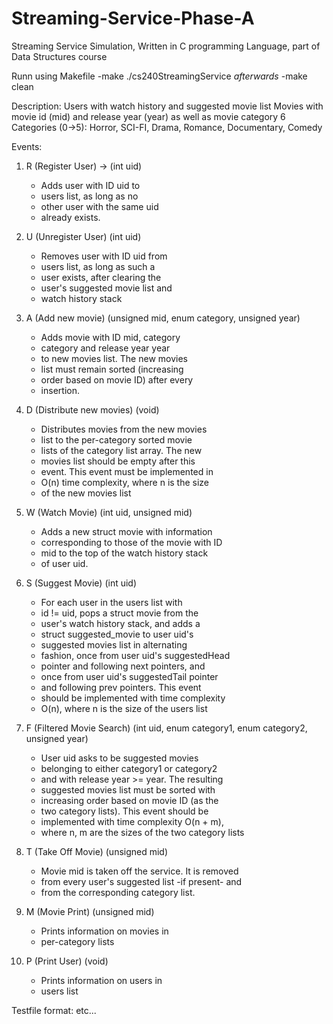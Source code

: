 # Streaming-Service-Phase-A
Streaming Service Simulation, Written in C programming Language, part of Data Structures course

Runn using Makefile
-make 
./cs240StreamingService <testfile>
*afterwards*
-make clean

Description:
Users with watch history and suggested movie list
Movies with movie id (mid) and release year (year) as well as movie category
6 Categories (0->5): Horror, SCI-FI, Drama, Romance, Documentary, Comedy


Events:
1)  R (Register User) -> (int uid)
       * Adds user with ID uid to
       * users list, as long as no
       * other user with the same uid
       * already exists.

2)  U (Unregister User) (int uid)
       * Removes user with ID uid from
       * users list, as long as such a
       * user exists, after clearing the
       * user's suggested movie list and
       * watch history stack

3)  A (Add new movie) (unsigned mid, enum category, unsigned year)
       * Adds movie with ID mid, category
       * category and release year year
       * to new movies list. The new movies
       * list must remain sorted (increasing
       * order based on movie ID) after every
       * insertion.

4)  D (Distribute new movies) (void)
       * Distributes movies from the new movies
       * list to the per-category sorted movie
       * lists of the category list array. The new
       * movies list should be empty after this
       * event. This event must be implemented in
       * O(n) time complexity, where n is the size
       * of the new movies list

5)  W (Watch Movie) (int uid, unsigned mid)
       * Adds a new struct movie with information
       * corresponding to those of the movie with ID
       * mid to the top of the watch history stack
       * of user uid.

6)  S (Suggest Movie) (int uid)
       * For each user in the users list with
       * id != uid, pops a struct movie from the
       * user's watch history stack, and adds a
       * struct suggested_movie to user uid's
       * suggested movies list in alternating
       * fashion, once from user uid's suggestedHead
       * pointer and following next pointers, and
       * once from user uid's suggestedTail pointer
       * and following prev pointers. This event
       * should be implemented with time complexity
       * O(n), where n is the size of the users list

7)  F (Filtered Movie Search) (int uid, enum category1, enum category2, unsigned year)
       * User uid asks to be suggested movies
       * belonging to either category1 or category2
       * and with release year >= year. The resulting
       * suggested movies list must be sorted with
       * increasing order based on movie ID (as the
       * two category lists). This event should be
       * implemented with time complexity O(n + m),
       * where n, m are the sizes of the two category lists

8)  T (Take Off Movie) (unsigned mid)
       * Movie mid is taken off the service. It is removed
       * from every user's suggested list -if present- and
       * from the corresponding category list.

9)  M (Movie Print) (unsigned mid)
       * Prints information on movies in
       * per-category lists

10)  P (Print User) (void)
       * Prints information on users in
       * users list

Testfile format:
<event code> <arg1> <arg2> etc...
